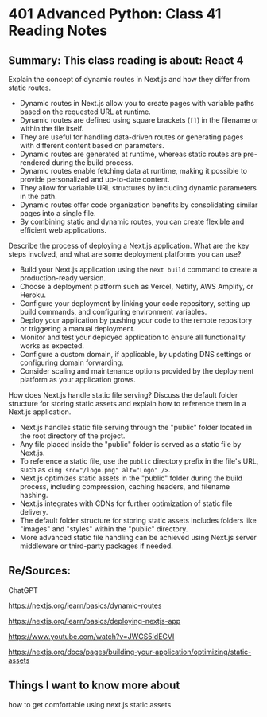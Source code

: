 # 401 Advanced Python: Class 41 Reading Notes

## Summary: This class reading is about: React 4

Explain the concept of dynamic routes in Next.js and how they differ from static routes.

- Dynamic routes in Next.js allow you to create pages with variable paths based on the requested URL at runtime.
- Dynamic routes are defined using square brackets (`[]`) in the filename or within the file itself.
- They are useful for handling data-driven routes or generating pages with different content based on parameters.
- Dynamic routes are generated at runtime, whereas static routes are pre-rendered during the build process.
- Dynamic routes enable fetching data at runtime, making it possible to provide personalized and up-to-date content.
- They allow for variable URL structures by including dynamic parameters in the path.
- Dynamic routes offer code organization benefits by consolidating similar pages into a single file.
- By combining static and dynamic routes, you can create flexible and efficient web applications.

Describe the process of deploying a Next.js application. What are the key steps involved, and what are some deployment platforms you can use?

- Build your Next.js application using the `next build` command to create a production-ready version.
- Choose a deployment platform such as Vercel, Netlify, AWS Amplify, or Heroku.
- Configure your deployment by linking your code repository, setting up build commands, and configuring environment variables.
- Deploy your application by pushing your code to the remote repository or triggering a manual deployment.
- Monitor and test your deployed application to ensure all functionality works as expected.
- Configure a custom domain, if applicable, by updating DNS settings or configuring domain forwarding.
- Consider scaling and maintenance options provided by the deployment platform as your application grows.

How does Next.js handle static file serving? Discuss the default folder structure for storing static assets and explain how to reference them in a Next.js application.

- Next.js handles static file serving through the "public" folder located in the root directory of the project.
- Any file placed inside the "public" folder is served as a static file by Next.js.
- To reference a static file, use the `public` directory prefix in the file's URL, such as `<img src="/logo.png" alt="Logo" />`.
- Next.js optimizes static assets in the "public" folder during the build process, including compression, caching headers, and filename hashing.
- Next.js integrates with CDNs for further optimization of static file delivery.
- The default folder structure for storing static assets includes folders like "images" and "styles" within the "public" directory.
- More advanced static file handling can be achieved using Next.js server middleware or third-party packages if needed.

## Re/Sources:

ChatGPT

https://nextjs.org/learn/basics/dynamic-routes

https://nextjs.org/learn/basics/deploying-nextjs-app

https://www.youtube.com/watch?v=JWCS5IdECVI

https://nextjs.org/docs/pages/building-your-application/optimizing/static-assets


## Things I want to know more about

how to get comfortable using next.js static assets



